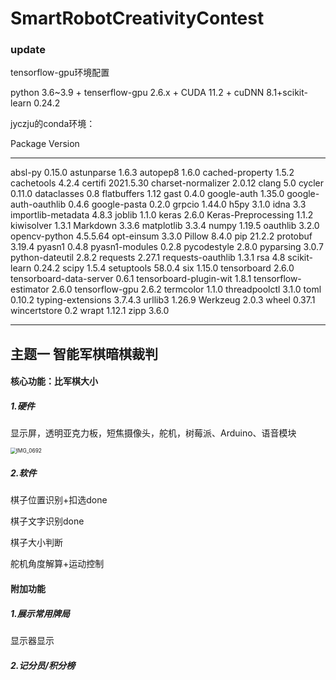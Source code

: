 # SmartRobotCreativityContest
### update

tensorflow-gpu环境配置

python 3.6~3.9 + tenserflow-gpu 2.6.x + CUDA 11.2 + cuDNN 8.1+scikit-learn 0.24.2

jyczju的conda环境：

Package                 Version
----------------------- ---------
absl-py                 0.15.0
astunparse              1.6.3
autopep8                1.6.0
cached-property         1.5.2
cachetools              4.2.4
certifi                 2021.5.30
charset-normalizer      2.0.12
clang                   5.0
cycler                  0.11.0
dataclasses             0.8
flatbuffers             1.12
gast                    0.4.0
google-auth             1.35.0
google-auth-oauthlib    0.4.6
google-pasta            0.2.0
grpcio                  1.44.0
h5py                    3.1.0
idna                    3.3
importlib-metadata      4.8.3
joblib                  1.1.0
keras                   2.6.0
Keras-Preprocessing     1.1.2
kiwisolver              1.3.1
Markdown                3.3.6
matplotlib              3.3.4
numpy                   1.19.5
oauthlib                3.2.0
opencv-python           4.5.5.64
opt-einsum              3.3.0
Pillow                  8.4.0
pip                     21.2.2
protobuf                3.19.4
pyasn1                  0.4.8
pyasn1-modules          0.2.8
pycodestyle             2.8.0
pyparsing               3.0.7
python-dateutil         2.8.2
requests                2.27.1
requests-oauthlib       1.3.1
rsa                     4.8
scikit-learn            0.24.2
scipy                   1.5.4
setuptools              58.0.4
six                     1.15.0
tensorboard             2.6.0
tensorboard-data-server 0.6.1
tensorboard-plugin-wit  1.8.1
tensorflow-estimator    2.6.0
tensorflow-gpu          2.6.2
termcolor               1.1.0
threadpoolctl           3.1.0
toml                    0.10.2
typing-extensions       3.7.4.3
urllib3                 1.26.9
Werkzeug                2.0.3
wheel                   0.37.1
wincertstore            0.2
wrapt                   1.12.1
zipp                    3.6.0

-------------------------------------------------------

## 主题一 智能军棋暗棋裁判

#### 核心功能：比军棋大小

##### 1.硬件

显示屏，透明亚克力板，短焦摄像头，舵机，树莓派、Arduino、语音模块

<img src="D:\浙江大学\科研竞赛\SmartRobotCreativityContest\SmartRobotCreativityContest\IMG_0692.PNG" alt="IMG_0692" style="zoom:60%;" />



##### 2.软件

棋子位置识别+扣选done

棋子文字识别done

棋子大小判断

舵机角度解算+运动控制



#### 附加功能

##### 1.展示常用牌局

显示器显示



##### 2.记分员/积分榜





